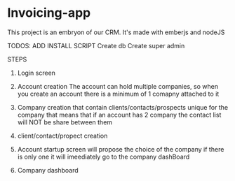 # Invoicing-app

This project is an embryon of our CRM.
It's made with emberjs and nodeJS


TODOS:
ADD INSTALL SCRIPT 
  Create db
  Create super admin
  
STEPS
1. Login screen

2. Account creation
  The account can hold multiple companies, so when you create an account there is a minimum of 1 comapny attached to it
3. Company creation that contain clients/contacts/prospects unique for the company that means that if an account has 2 company the contact list will NOT be share between them
4. client/contact/propect creation
5. Account startup screen will propose the choice of the company if there is only one it will imeediately go to the company dashBoard
6. Company dashboard